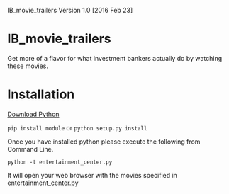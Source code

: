 IB_movie_trailers Version 1.0 [2016 Feb 23]

# IB_movie_trailers
Get more of a flavor for what investment bankers actually do by watching these movies.

# Installation
[Download Python](https://www.python.org/downloads/)

```pip install module``` or ```python setup.py install```

Once you have installed python please execute the following from Command Line. 

```python -t entertainment_center.py```

It will open your web browser with the movies specified in entertainment_center.py 




